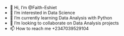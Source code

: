 - 👋 Hi, I’m @Faith-Eshiet
- 👀 I’m interested in Data Science
- 🌱 I’m currently learning Data Analysis with Python
- 💞️ I’m looking to collaborate on Data Analysis projects
- 📫 How to reach me +2347039529104

<!---
Faith-Eshiet/Faith-Eshiet is a ✨ special ✨ repository because its `README.md` (this file) appears on your GitHub profile.
You can click the Preview link to take a look at your changes.
--->
